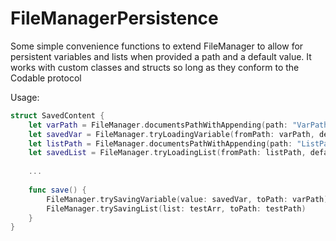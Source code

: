 # FileManagerPersistence

Some simple convenience functions to extend FileManager to allow for persistent variables and lists when provided a path and a default value. It works with custom classes and structs so long as they conform to the Codable protocol

Usage:

```swift
struct SavedContent {
    let varPath = FileManager.documentsPathWithAppending(path: "VarPath")
    let savedVar = FileManager.tryLoadingVariable(fromPath: varPath, defaultValue: -1)
    let listPath = FileManager.documentsPathWithAppending(path: "ListPath")
    let savedList = FileManager.tryLoadingList(fromPath: listPath, defaultValue: [-1])
    
    ...
    
    func save() {
        FileManager.trySavingVariable(value: savedVar, toPath: varPath)
        FileManager.trySavingList(list: testArr, toPath: testPath)
    }
}
```
